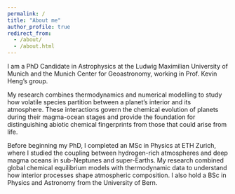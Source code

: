 ```yaml
---
permalink: /
title: "About me"
author_profile: true
redirect_from: 
  - /about/
  - /about.html
---
```


I am a PhD Candidate in Astrophysics at the Ludwig Maximilian University of Munich and the Munich Center for Geoastronomy, working in Prof. Kevin Heng’s group.

My research combines thermodynamics and numerical modelling to study how volatile species partition between a planet’s interior and its atmosphere. These interactions govern the chemical evolution of planets during their magma-ocean stages and provide the foundation for distinguishing abiotic chemical fingerprints from those that could arise from life.

Before beginning my PhD, I completed an MSc in Physics at ETH Zurich, where I studied the coupling between hydrogen-rich atmospheres and deep magma oceans in sub-Neptunes and super-Earths. My research combined global chemical equilibrium models with thermodynamic data to understand how interior processes shape atmospheric composition. I also hold a BSc in Physics and Astronomy from the University of Bern.
